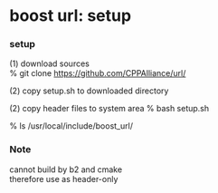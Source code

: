 boost url: setup
===============

### setup   
(1) download sources  
% git clone https://github.com/CPPAlliance/url/  

(2) copy setup.sh to downloaded directory

(2) copy header files to system area
% bash setup.sh

% ls /usr/local/include/boost_url/

### Note
cannot build by b2 and cmake  
therefore use as header-only  
